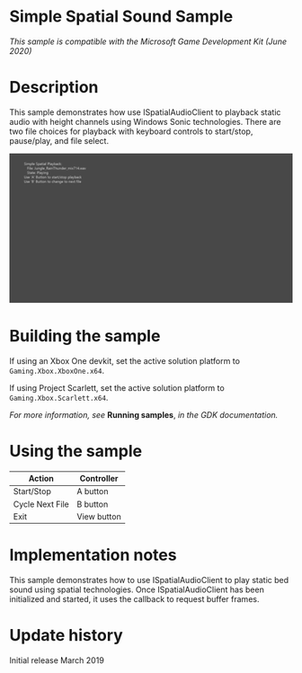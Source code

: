 # Simple Spatial Sound Sample

*This sample is compatible with the Microsoft Game Development Kit (June
2020)*

# Description

This sample demonstrates how use ISpatialAudioClient to playback static
audio with height channels using Windows Sonic technologies. There are
two file choices for playback with keyboard controls to start/stop,
pause/play, and file select.

![](./media/image1.png)

# Building the sample

If using an Xbox One devkit, set the active solution platform to `Gaming.Xbox.XboxOne.x64`.

If using Project Scarlett, set the active solution platform to `Gaming.Xbox.Scarlett.x64`.

*For more information, see* __Running samples__, *in the GDK documentation.*

# Using the sample

| Action                                    |  Controller               |
|-------------------------------------------|--------------------------|
| Start/Stop                                |  A button                 |
| Cycle Next File                           |  B button                 |
| Exit                                      |  View button              |

# Implementation notes

This sample demonstrates how to use ISpatialAudioClient to play static
bed sound using spatial technologies. Once ISpatialAudioClient has been
initialized and started, it uses the callback to request buffer frames.

# Update history

Initial release March 2019
